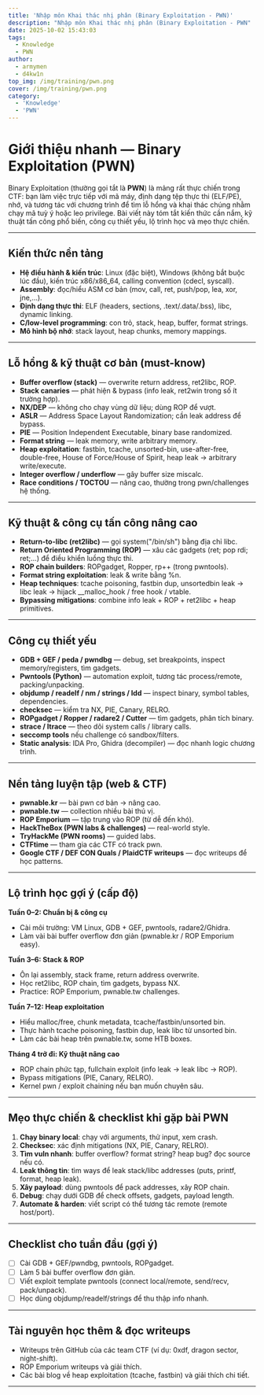 ```yaml
---
title: 'Nhập môn Khai thác nhị phân (Binary Exploitation - PWN)'
description: "Nhập môn Khai thác nhị phân (Binary Exploitation - PWN"
date: 2025-10-02 15:43:03
tags:
  - Knowledge
  - PWN
author:
  - armymen
  - d4kw1n
top_img: /img/training/pwn.png
cover: /img/training/pwn.png
category: 
  - 'Knowledge'
  - 'PWN'
---
```


# Giới thiệu nhanh — Binary Exploitation (PWN)

Binary Exploitation (thường gọi tắt là **PWN**) là mảng rất thực chiến trong CTF: bạn làm việc trực tiếp với mã máy, định dạng tệp thực thi (ELF/PE), nhớ, và tương tác với chương trình để tìm lỗ hổng và khai thác chúng nhằm chạy mã tuỳ ý hoặc leo privilege. Bài viết này tóm tắt kiến thức cần nắm, kỹ thuật tấn công phổ biến, công cụ thiết yếu, lộ trình học và mẹo thực chiến.

---

## Kiến thức nền tảng

* **Hệ điều hành & kiến trúc**: Linux (đặc biệt), Windows (không bắt buộc lúc đầu), kiến trúc x86/x86_64, calling convention (cdecl, syscall).
* **Assembly**: đọc/hiểu ASM cơ bản (mov, call, ret, push/pop, lea, xor, jne,...).
* **Định dạng thực thi**: ELF (headers, sections, .text/.data/.bss), libc, dynamic linking.
* **C/low-level programming**: con trỏ, stack, heap, buffer, format strings.
* **Mô hình bộ nhớ**: stack layout, heap chunks, memory mappings.

---

## Lỗ hổng & kỹ thuật cơ bản (must-know)

* **Buffer overflow (stack)** — overwrite return address, ret2libc, ROP.
* **Stack canaries** — phát hiện & bypass (info leak, ret2win trong số ít trường hợp).
* **NX/DEP** — không cho chạy vùng dữ liệu; dùng ROP để vượt.
* **ASLR** — Address Space Layout Randomization; cần leak address để bypass.
* **PIE** — Position Independent Executable, binary base randomized.
* **Format string** — leak memory, write arbitrary memory.
* **Heap exploitation**: fastbin, tcache, unsorted-bin, use-after-free, double-free, House of Force/House of Spirit, heap leak → arbitrary write/execute.
* **Integer overflow / underflow** — gây buffer size miscalc.
* **Race conditions / TOCTOU** — nâng cao, thường trong pwn/challenges hệ thống.

---

## Kỹ thuật & công cụ tấn công nâng cao

* **Return-to-libc (ret2libc)** — gọi system("/bin/sh") bằng địa chỉ libc.
* **Return Oriented Programming (ROP)** — xâu các gadgets (ret; pop rdi; ret;...) để điều khiển luồng thực thi.
* **ROP chain builders**: ROPgadget, Ropper, rp++ (trong pwntools).
* **Format string exploitation**: leak & write bằng %n.
* **Heap techniques**: tcache poisoning, fastbin dup, unsortedbin leak → libc leak → hijack __malloc_hook / free hook / vtable.
* **Bypassing mitigations**: combine info leak + ROP + ret2libc + heap primitives.

---

## Công cụ thiết yếu

* **GDB + GEF / peda / pwndbg** — debug, set breakpoints, inspect memory/registers, tìm gadgets.
* **Pwntools (Python)** — automation exploit, tương tác process/remote, packing/unpacking.
* **objdump / readelf / nm / strings / ldd** — inspect binary, symbol tables, dependencies.
* **checksec** — kiểm tra NX, PIE, Canary, RELRO.
* **ROPgadget / Ropper / radare2 / Cutter** — tìm gadgets, phân tích binary.
* **strace / ltrace** — theo dõi system calls / library calls.
* **seccomp tools** nếu challenge có sandbox/filters.
* **Static analysis**: IDA Pro, Ghidra (decompiler) — đọc nhanh logic chương trình.

---

## Nền tảng luyện tập (web & CTF)

* **pwnable.kr** — bài pwn cơ bản → nâng cao.
* **pwnable.tw** — collection nhiều bài thú vị.
* **ROP Emporium** — tập trung vào ROP (từ dễ đến khó).
* **HackTheBox (PWN labs & challenges)** — real-world style.
* **TryHackMe (PWN rooms)** — guided labs.
* **CTFtime** — tham gia các CTF có track pwn.
* **Google CTF / DEF CON Quals / PlaidCTF writeups** — đọc writeups để học patterns.

---

## Lộ trình học gợi ý (cấp độ)

**Tuần 0–2: Chuẩn bị & công cụ**

* Cài môi trường: VM Linux, GDB + GEF, pwntools, radare2/Ghidra.
* Làm vài bài buffer overflow đơn giản (pwnable.kr / ROP Emporium easy).

**Tuần 3–6: Stack & ROP**

* Ôn lại assembly, stack frame, return address overwrite.
* Học ret2libc, ROP chain, tìm gadgets, bypass NX.
* Practice: ROP Emporium, pwnable.tw challenges.

**Tuần 7–12: Heap exploitation**

* Hiểu malloc/free, chunk metadata, tcache/fastbin/unsorted bin.
* Thực hành tcache poisoning, fastbin dup, leak libc từ unsorted bin.
* Làm các bài heap trên pwnable.tw, some HTB boxes.

**Tháng 4 trở đi: Kỹ thuật nâng cao**

* ROP chain phức tạp, fullchain exploit (info leak → leak libc → ROP).
* Bypass mitigations (PIE, Canary, RELRO).
* Kernel pwn / exploit chaining nếu bạn muốn chuyên sâu.

---

## Mẹo thực chiến & checklist khi gặp bài PWN

1. **Chạy binary local**: chạy với arguments, thử input, xem crash.
2. **Checksec**: xác định mitigations (NX, PIE, Canary, RELRO).
3. **Tìm vuln nhanh**: buffer overflow? format string? heap bug? đọc source nếu có.
4. **Leak thông tin**: tìm ways để leak stack/libc addresses (puts, printf, format, heap leak).
5. **Xây payload**: dùng pwntools để pack addresses, xây ROP chain.
6. **Debug**: chạy dưới GDB để check offsets, gadgets, payload length.
7. **Automate & harden**: viết script có thể tương tác remote (remote host/port).

---

## Checklist cho tuần đầu (gợi ý)

* [ ] Cài GDB + GEF/pwndbg, pwntools, ROPgadget.
* [ ] Làm 5 bài buffer overflow đơn giản.
* [ ] Viết exploit template pwntools (connect local/remote, send/recv, pack/unpack).
* [ ] Học dùng objdump/readelf/strings để thu thập info nhanh.

---

## Tài nguyên học thêm & đọc writeups

* Writeups trên GitHub của các team CTF (ví dụ: 0xdf, dragon sector, night-shift).
* ROP Emporium writeups và giải thích.
* Các bài blog về heap exploitation (tcache, fastbin) và giải thích chi tiết.

---
